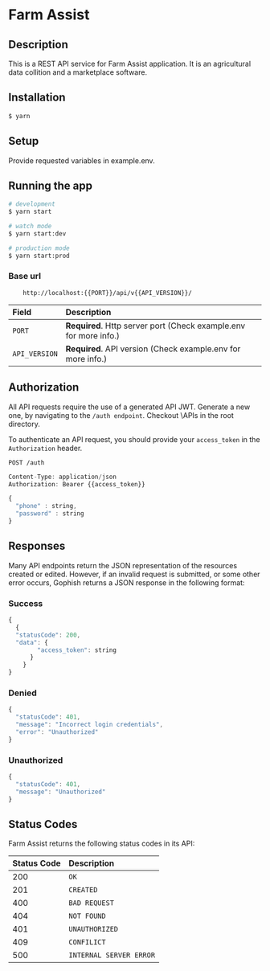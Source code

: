 # Farm Assist

## Description

This is a REST API service for Farm Assist application. It is an agricultural data collition and a marketplace software.

## Installation

```bash
$ yarn
```

## Setup

Provide requested variables in example.env.

## Running the app

```bash
# development
$ yarn start

# watch mode
$ yarn start:dev

# production mode
$ yarn start:prod
```

### Base url

```http
    http://localhost:{{PORT}}/api/v{{API_VERSION}}/
```

| Field         | Description                                                       |
| :------------ | :---------------------------------------------------------------- |
| `PORT`        | **Required**. Http server port (Check example.env for more info.) |
| `API_VERSION` | **Required**. API version (Check example.env for more info.)      |

## Authorization

All API requests require the use of a generated API JWT. Generate a new one, by navigating to the `/auth endpoint`. Checkout \APIs in the root directory.

To authenticate an API request, you should provide your `access_token` in the `Authorization` header.

```http
POST /auth
```

```javascript
Content-Type: application/json
Authorization: Bearer {{access_token}}

{
  "phone" : string,
  "password" : string
}
```

## Responses

Many API endpoints return the JSON representation of the resources created or edited. However, if an invalid request is submitted, or some other error occurs, Gophish returns a JSON response in the following format:

### Success

```javascript
{
  {
  "statusCode": 200,
  "data": {
        "access_token": string
      }
    }
}
```

### Denied

```javascript
{
  "statusCode": 401,
  "message": "Incorrect login credentials",
  "error": "Unauthorized"
}
```

### Unauthorized

```javascript
{
  "statusCode": 401,
  "message": "Unauthorized"
}
```

## Status Codes

Farm Assist returns the following status codes in its API:

| Status Code | Description             |
| :---------- | :---------------------- |
| 200         | `OK`                    |
| 201         | `CREATED`               |
| 400         | `BAD REQUEST`           |
| 404         | `NOT FOUND`             |
| 401         | `UNAUTHORIZED`          |
| 409         | `CONFILICT`             |
| 500         | `INTERNAL SERVER ERROR` |
